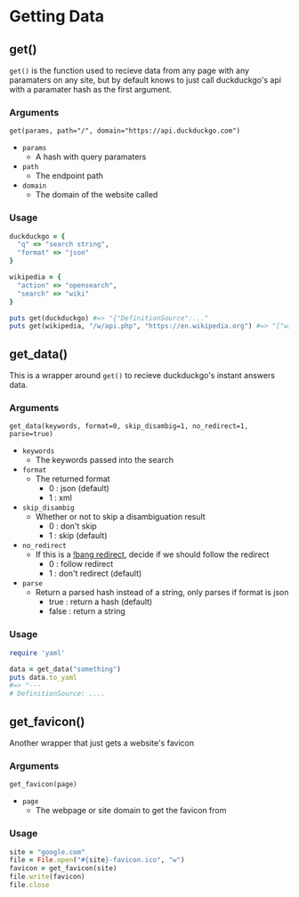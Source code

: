 # Getting Data

## get()

`get()` is the function used to recieve data from any page with any paramaters on any site,
but by default knows to just call duckduckgo's api with a paramater hash as the first argument.

### Arguments

`get(params, path="/", domain="https://api.duckduckgo.com")`

+ `params`
  - A hash with query paramaters
+ `path`
  - The endpoint path
+ `domain`
  - The domain of the website called

### Usage

```Ruby
duckduckgo = {
  "q" => "search string",
  "format" => "json"
}

wikipedia = {
  "action" => "opensearch",
  "search" => "wiki"
}

puts get(duckduckgo) #=> "{"DefinitionSource":..."
puts get(wikipedia, "/w/api.php", "https://en.wikipedia.org") #=> "["wiki",["Wiki","Wikipedia","Wikimedia..."
```

## get_data()

This is a wrapper around `get()` to recieve duckduckgo's instant answers data.

### Arguments

`get_data(keywords, format=0, skip_disambig=1, no_redirect=1, parse=true)`

+ `keywords`
  - The keywords passed into the search
+ `format`
  - The returned format
    - 0 : json (default)
    - 1 : xml
+ `skip_disambig`
  - Whether or not to skip a disambiguation result
    - 0 : don't skip
    - 1 : skip (default)
+ `no_redirect`
  - If this is a [!bang redirect](https://duckduckgo.com/bang), decide if we should follow the redirect
    - 0 : follow redirect
    - 1 : don't redirect (default)
+ `parse`
  - Return a parsed hash instead of a string, only parses if format is json
    - true : return a hash (default)
    - false : return a string

### Usage

```Ruby
require 'yaml'

data = get_data("something")
puts data.to_yaml
#=> "---
# DefinitionSource: ....
```

## get_favicon()

Another wrapper that just gets a website's favicon

### Arguments

`get_favicon(page)`

+ `page`
  - The webpage or site domain to get the favicon from

### Usage

```Ruby
site = "google.com"
file = File.open("#{site}-favicon.ico", "w")
favicon = get_favicon(site)
file.write(favicon)
file.close
```

